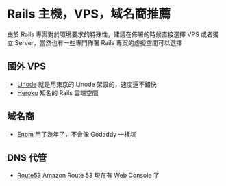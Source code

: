 # Rails 主機，VPS，域名商推薦

由於 Rails 專案對於環境要求的特殊性，建議在佈署的時候直接選擇 VPS 或者獨立 Server，當然也有一些專門佈署 Rails 專案的虛擬空間可以選擇

## 國外 VPS

* [Linode](http://linode.com) 就是用東京的 Linode 架設的，速度還不錯快
* [Heroku](http://heroku.com) 知名的 Rails 雲端空間

## 域名商

* [Enom](http://enomcentral.com) 用了幾年了，不會像 Godaddy 一樣坑

## DNS 代管

* [Route53](http://aws.amazon.com/route53/) Amazon Route 53 現在有 Web Console 了